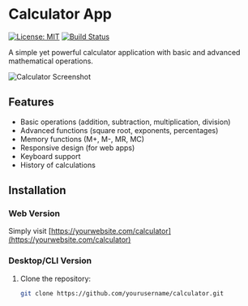# Calculator App

[![License: MIT](https://img.shields.io/badge/License-MIT-yellow.svg)](https://opensource.org/licenses/MIT)
[![Build Status](https://img.shields.io/travis/yourusername/calculator/master)](https://travis-ci.org/yourusername/calculator)

A simple yet powerful calculator application with basic and advanced mathematical operations.

![Calculator Screenshot](./screenshot.png) <!-- Add a screenshot if available -->

## Features
- Basic operations (addition, subtraction, multiplication, division)
- Advanced functions (square root, exponents, percentages)
- Memory functions (M+, M-, MR, MC)
- Responsive design (for web apps)
- Keyboard support
- History of calculations

## Installation

### Web Version
Simply visit [https://yourwebsite.com/calculator](https://yourwebsite.com/calculator)

### Desktop/CLI Version
1. Clone the repository:
   ```bash
   git clone https://github.com/yourusername/calculator.git
